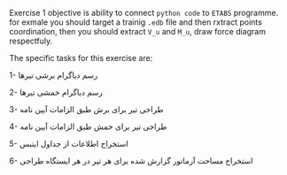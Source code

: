 Exercise 1 objective is ability to connect `python code` to `ETABS` programme. for exmale you should target a trainig `.edb` file and then rxtract points coordination, then you should extract `V_u` and `M_u`, draw force diagram respectfuly. 

The specific tasks for this exercise are:

1- رسم دیاگرام برشی تیرها

2- رسم دیاگرام خمشی تیرها

3- طراحی تیر برای برش طبق الزامات آیین نامه

4- طراحی تیر برای خمش طبق الزامات آیین نامه

5- استخراج اطلاعات از جداول ایتبس

6- استخراج مساحت آرماتور گزارش شده برای هر تیر در هر ایستگاه طراحی
